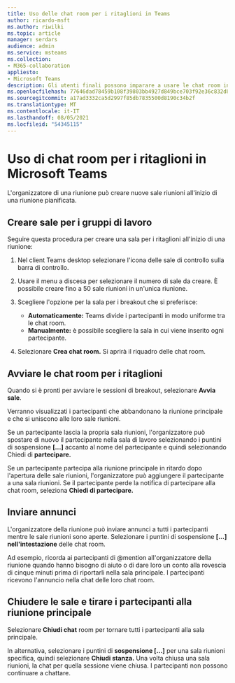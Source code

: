 ```yaml
---
title: Uso delle chat room per i ritaglioni in Teams
author: ricardo-msft
ms.author: riwilki
ms.topic: article
manager: serdars
audience: admin
ms.service: msteams
ms.collection:
- M365-collaboration
appliesto:
- Microsoft Teams
description: Gli utenti finali possono imparare a usare le chat room in Microsoft Teams
ms.openlocfilehash: 77646dad78459b108f39803bb4927d849bce703f92e36c832d8606dbc3e15e94
ms.sourcegitcommit: a17ad3332ca5d2997f85db7835500d8190c34b2f
ms.translationtype: MT
ms.contentlocale: it-IT
ms.lasthandoff: 08/05/2021
ms.locfileid: "54345115"
---
```

# <a name="using-breakout-rooms-in-microsoft-teams"></a>Uso di chat room per i ritaglioni in Microsoft Teams

L'organizzatore di una riunione può creare nuove sale riunioni all'inizio di una riunione pianificata.

## <a name="create-breakout-rooms"></a>Creare sale per i gruppi di lavoro

Seguire questa procedura per creare una sala per i ritaglioni all'inizio di una riunione:

1. Nel client Teams desktop selezionare l'icona delle sale di controllo sulla barra di controllo.

2. Usare il menu a discesa per selezionare il numero di sale da creare. È possibile creare fino a 50 sale riunioni in un'unica riunione.

3. Scegliere l'opzione per la sala per i breakout che si preferisce:

    - **Automaticamente:** Teams divide i partecipanti in modo uniforme tra le chat room.
    - **Manualmente:** è possibile scegliere la sala in cui viene inserito ogni partecipante.

4. Selezionare **Crea chat room.** Si aprirà il riquadro delle chat room.

## <a name="start-breakout-rooms"></a>Avviare le chat room per i ritaglioni

Quando si è pronti per avviare le sessioni di breakout, selezionare **Avvia sale**.

Verranno visualizzati i partecipanti che abbandonano la riunione principale e che si uniscono alle loro sale riunioni.

Se un partecipante lascia la propria sala riunioni, l'organizzatore può spostare di nuovo il partecipante nella sala di lavoro selezionando i puntini di sospensione **[...]** accanto al nome del partecipante e quindi selezionando Chiedi di **partecipare.**

Se un partecipante partecipa alla riunione principale in ritardo dopo l'apertura delle sale riunioni, l'organizzatore può aggiungere il partecipante a una sala riunioni. Se il partecipante perde la notifica di partecipare alla chat room, seleziona **Chiedi di partecipare.**

## <a name="send-announcements"></a>Inviare annunci

L'organizzatore della riunione può inviare annunci a tutti i partecipanti mentre le sale riunioni sono aperte. Selezionare i puntini di sospensione **[...] nell'intestazione** delle chat room.

Ad esempio, ricorda ai partecipanti di @mention all'organizzatore della riunione quando hanno bisogno di aiuto o di dare loro un conto alla rovescia di cinque minuti prima di riportarli nella sala principale.
I partecipanti ricevono l'annuncio nella chat delle loro chat room.

## <a name="close-rooms-and-pull-participants-back-to-the-main-meeting"></a>Chiudere le sale e tirare i partecipanti alla riunione principale

Selezionare **Chiudi chat** room per tornare tutti i partecipanti alla sala principale.

In alternativa, selezionare i puntini di **sospensione [...]** per una sala riunioni specifica, quindi selezionare **Chiudi stanza.**
Una volta chiusa una sala riunioni, la chat per quella sessione viene chiusa. I partecipanti non possono continuare a chattare.
